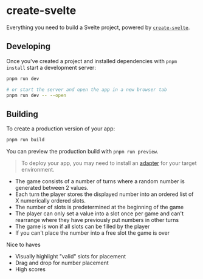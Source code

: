 # create-svelte

Everything you need to build a Svelte project, powered by [`create-svelte`](https://github.com/sveltejs/kit/tree/master/packages/create-svelte).

## Developing

Once you've created a project and installed dependencies with `pnpm install` start a development server:

```bash
pnpm run dev

# or start the server and open the app in a new browser tab
pnpm run dev -- --open
```

## Building

To create a production version of your app:

```bash
pnpm run build
```

You can preview the production build with `pnpm run preview`.

> To deploy your app, you may need to install an [adapter](https://kit.svelte.dev/docs/adapters) for your target environment.

- The game consists of a number of turns where a random number is generated between 2 values.
- Each turn the player stores the displayed number into an ordered list of X numerically ordered slots.
- The number of slots is predetermined at the beginning of the game
- The player can only set a value into a slot once per game and can't rearrange where they have previously put numbers in other turns
- The game is won if all slots can be filled by the player
- If you can't place the number into a free slot the game is over

Nice to haves

- Visually highlight "valid" slots for placement
- Drag and drop for number placement
- High scores
